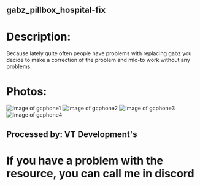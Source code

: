 ## gabz_pillbox_hospital-fix

# Description:
Because lately quite often people have problems with replacing gabz you decide to make a correction of the problem and mlo-to work without any problems.

# Photos:

![Image of gcphone1](https://i.imgur.com/MaPoCqI.png)
![Image of gcphone2](https://i.imgur.com/2CGXzkk.png)
![Image of gcphone3](https://i.imgur.com/kv8LRP3.png)
![Image of gcphone4](https://i.imgur.com/fJFdNed.png)

## Processed by: VT Development's

# If you have a problem with the resource, you can call me in discord

